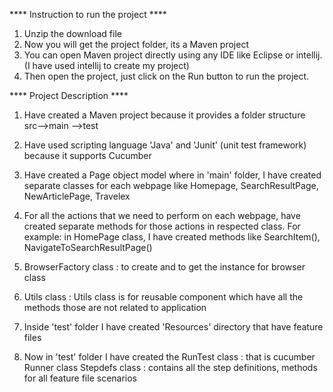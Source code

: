 **** Instruction to run the project ****
1. Unzip the download file
2. Now you will get the project folder, its a Maven project
3. You can open Maven project directly using any IDE like Eclipse or intellij.
  (I have used intellij to create my project)
4. Then open the project, just click on the Run button to run the project.

**** Project Description  ****


1. Have created a Maven project because it provides a folder structure src-->main
                                                                       -->test

2. Have used scripting language 'Java' and 'Junit' (unit test framework) because it supports Cucumber

3. Have created a Page object model where in 'main' folder, I have created separate classes for each webpage like Homepage,
   SearchResultPage, NewArticlePage, Travelex

4. For all the actions that we need to perform on each webpage, have created separate methods for those actions
   in respected class.
   For example: in HomePage class, I have created methods like SearchItem(), NavigateToSearchResultPage()

5. BrowserFactory class : to create and to get the instance for browser class

6. Utils class : Utils class is for reusable component which have all the methods those are not related to application

7. Inside 'test' folder I have created 'Resources' directory that have feature files

8. Now in 'test' folder I have created the
   RunTest class : that is cucumber Runner class
   Stepdefs class : contains all the step definitions, methods for all feature file scenarios


